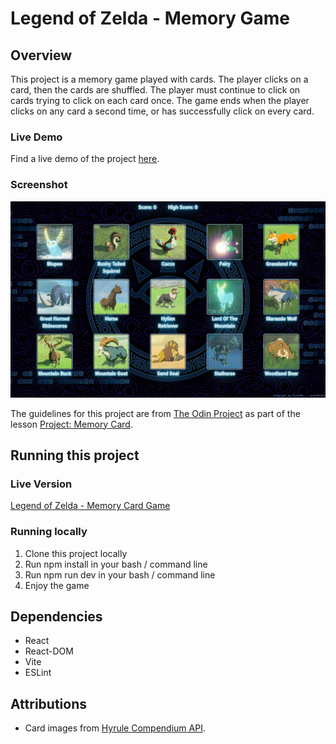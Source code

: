 # Legend of Zelda - Memory Game

## Overview

This project is a memory game played with cards. The player clicks on a card, then the cards are shuffled. The player must continue to click on cards trying to click on each card once. The game ends when the player clicks on any card a second time, or has successfully click on every card.

### Live Demo

Find a live demo of the project [here](https://memory-game-loz.netlify.app/).

### Screenshot

![](./src/assets/images/game-screenshot.png)

The guidelines for this project are from [The Odin Project](https://www.theodinproject.com/) as part of the lesson [Project: Memory Card](https://www.theodinproject.com/lessons/node-path-react-new-memory-card).

## Running this project

### Live Version

[Legend of Zelda - Memory Card Game](https://memory-game-loz.netlify.app/)

### Running locally

1. Clone this project locally
2. Run npm install in your bash / command line
3. Run npm run dev in your bash / command line
4. Enjoy the game

## Dependencies

- React
- React-DOM
- Vite
- ESLint

## Attributions

- Card images from [Hyrule Compendium API](https://gadhagod.github.io/Hyrule-Compendium-API/#/).
